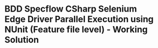 # BDD Specflow CSharp Selenium Edge Driver Parallel Execution using NUnit (Feature file level) - Working Solution